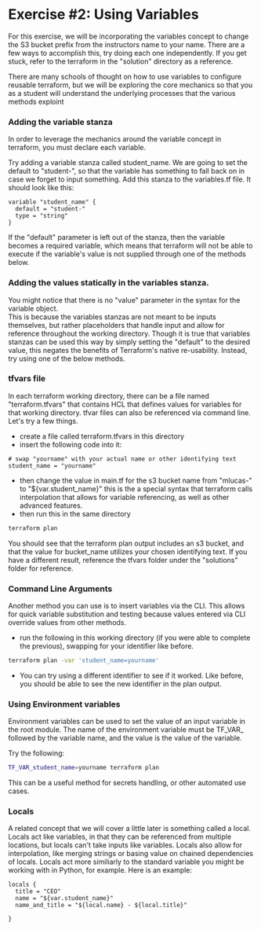 # Exercise #2: Using Variables

For this exercise, we will be incorporating the variables concept to change the S3 bucket prefix 
from the instructors name to your name.  There are a few ways to accomplish this, try doing each 
one independently.  If you get stuck, refer to the terraform in the "solution" directory as a reference.

There are many schools of thought on how to use variables to configure reusable terraform, 
but we will be exploring the core mechanics so that you as a student will understand the underlying processes
that the various methods exploint

### Adding the variable stanza

In order to leverage the mechanics around the variable concept in terraform, you must declare each variable.

Try adding a variable stanza called student_name.  We are going to set the default to "student-", so that the 
variable has something to fall back on in case we forget to input something.  Add this stanza to the variables.tf 
file.  It should look like this:

```hcl
variable "student_name" {
  default = "student-"
  type = "string"
}
```

If the "default" parameter is left out of the stanza, then the variable becomes a required variable, which means
that terraform will not be able to execute if the variable's value is not supplied through one of the methods below.

### Adding the values statically in the variables stanza.

You might notice that there is no "value" parameter in the syntax for the variable object.  
This is because the variables stanzas are not meant to be inputs themselves, but rather placeholders
that handle input and allow for reference throughout the working directory.  Though it is true that
variables stanzas can be used this way by simply setting the "default" to the desired value, this 
negates the benefits of Terraform's native re-usability.  Instead, try using one of the below methods.

### tfvars file

In each terraform working directory, there can be a file named "terraform.tfvars" that contains HCL that defines 
values for variables for that working directory.  tfvar files can also be referenced via command line.  Let's try a 
few things.

* create a file called terraform.tfvars in this directory
* insert the following code into it:
```hcl
# swap "yourname" with your actual name or other identifying text
student_name = "yourname"
```
* then change the value in main.tf for the s3 bucket name from "mlucas-" to "${var.student_name}"
this is the a special syntax that terraform calls interpolation that allows for variable referencing, as 
well as other advanced features.
* then run this in the same directory
```bash
terraform plan
``` 

You should see that the terraform plan output includes an s3 bucket, and that the value for bucket_name 
utilizes your chosen identifying text.  If you have a different result, reference the tfvars folder under
the "solutions" folder for reference.

### Command Line Arguments

Another method you can use is to insert variables via the CLI.  This allows for quick variable substitution and 
testing because values entered via CLI override values from other methods.

* run the following in this working directory (if you were able to complete the previous), swapping for your
identifier like before.

```bash
terraform plan -var 'student_name=yourname'
```

* You can try using a different identifier to see if it worked.  Like before, you should 
be able to see the new identifier in the plan output.

### Using Environment variables

Environment variables can be used to set the value of an input variable in the root module. The name of the environment variable must be TF_VAR_ followed by the variable name, and the value is the value of the variable.

Try the following:

```bash
TF_VAR_student_name=yourname terraform plan 
```

This can be a useful method for secrets handling, or other automated use cases.

### Locals

A related concept that we will cover a little later is something called a local.  Locals act like variables, in that they
can be referenced from multiple locations, but locals can't take inputs like variables.  Locals also allow for 
interpolation, like merging strings or basing value on chained dependencies of locals.  Locals act more similiarly to
the standard variable you might be working with in Python, for example.  Here is an example:

```hcl
locals {
  title = "CEO"
  name = "${var.student_name}"
  name_and_title = "${local.name} - ${local.title}"
  
}
```


